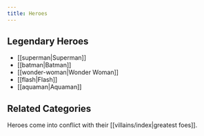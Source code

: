 ```yaml
---
title: Heroes
---
```

## Legendary Heroes

- [[superman|Superman]]
- [[batman|Batman]]
- [[wonder-woman|Wonder Woman]]
- [[flash|Flash]]
- [[aquaman|Aquaman]]



## Related Categories
Heroes come into conflict with their [[villains/index|greatest foes]].